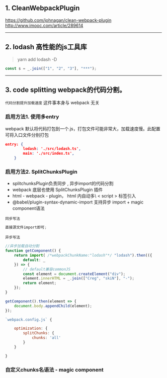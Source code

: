 ## 1. CleanWebpackPlugin

https://github.com/johnagan/clean-webpack-plugin  
http://www.imooc.com/article/289614

---

## 2. lodash 高性能的js工具库

> yarn add lodash -D

``` js
const s = _.join(["1", "2", "3"], "***");
```

---

## 3. code splitting webpack的代码分割。 

`代码分割提升加载速度` 这件事本身与 webpack 无关

### 启用方法1. 使用多entry

webpack 默认将代码打包到一个.js，打包文件可能非常大，加载速度慢。此配置可将入口文件分别打包

``` json
entry: {
        lodash: './src/lodash.ts',
        main: './src/index.ts',
    }
```

### 启用方法2. SplitChunksPlugin  

* splitchunksPlugin负责同步 , 异步import的代码分割 
* webpack 底层也使用 SplitChunksPlugin 插件
* html - webpack - plugin， html 内自动多\ < script > 标签引入
* @babel/plugin-syntax-dynamic-import 支持异步 import + magic component语法

`同步写法` 

``` js
直接源文件import即可;
```

`异步写法` 

``` js
//异步加载自动分割
function getComponent() {
    return import( /*webpackChunkName:"lodash"*/ "lodash").then(({
        default: _
    }) => {
        // default兼容commonJS
        const element = document.createElement("div");
        element.innerHTML = _.join(["Creg", "skiN"], "-");
        return element;
    });
}

getComponent().then(element => {
    document.body.appendChild(element);
});
```

>

``` js
`webpack.config.js` {

    optimization: {
        splitChunks: {
            chunks: 'all'
        }
    }

}
```

### 自定义chunks名语法 - magic component


